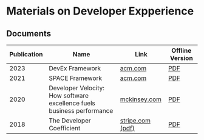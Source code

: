# Materials on Developer Expperience

## Documents

| Publication | Name | Link | Offline Version |
|--|---|---|---|
| 2023 | DevEx Framework | [acm.com](https://queue.acm.org/detail.cfm?id=3595878) | [PDF](documents/devex_2023.pdf) | 
| 2021 | SPACE Framework | [acm.com](https://queue.acm.org/detail.cfm?id=3454124) | [PDF](documents/space_2021.pdf) |
| 2020 | Developer Velocity: How software excellence fuels business performance | [mckinsey.com](https://www.mckinsey.com/industries/technology-media-and-telecommunications/our-insights/developer-velocity-how-software-excellence-fuels-business-performance#/) | [PDF](documents/developer-velocity-how-software-excellence-fuels-business-performance-v4.pdf) |
| 2018 | The Developer Coefficient | [stripe.com (pdf)](https://stripe.com/files/reports/the-developer-coefficient.pdf) | [PDF](documents/the-developer-coefficient.pdf) | 
